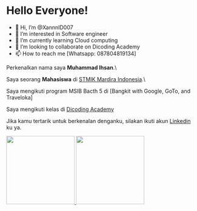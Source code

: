 # **Hello Everyone!** 

- 👋 Hi, I’m @XannnID007 
- 👀 I’m interested in Software engineer
- 🌱 I’m currently learning Cloud computing
- 💞️ I’m looking to collaborate on Dicoding Academy
- 📫 How to reach me [Whatsapp: 087804819134]


Perkenalkan nama saya **Muhammad Ihsan**.\

Saya seorang **Mahasiswa** di [STMIK Mardira Indonesia](https://www.stmik-mi.com/).\

Saya mengikuti program MSIB Bacth 5 di [Bangkit with Google, GoTo, and Traveloka]

Saya mengikuti kelas di [Dicoding Academy](https://www.dicoding.com/academies/)

Jika kamu tertarik untuk berkenalan denganku, silakan ikuti akun [Linkedin](https://www.linkedin.com/in/muhammad-ihsan-468937255/) ku ya.

<p align="left">
<a href="https://github.com/XannnID007">
  <img height="180em" src="https://github-readme-stats-eight-theta.vercel.app/api?username=XannnID007&show_icons=true&theme=algolia&include_all_commits=true&count_private=true"/>
  <img height="180em" src="https://github-readme-stats-eight-theta.vercel.app/api/top-langs/?username=XannnID007&layout=compact&langs_count=8&theme=algolia"/>
</a>
</p>
<!---
XannnID007/XannnID007 is a ✨ special ✨ repository because its `README.md` (this file) appears on your GitHub profile.
You can click the Preview link to take a look at your changes.
--->
